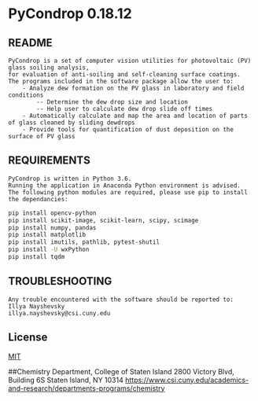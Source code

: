  # PyCondrop 0.18.12

## README

	PyCondrop is a set of computer vision utilities for photovoltaic (PV) glass soiling analysis,
	for evaluation of anti-soiling and self-cleaning surface coatings.
	The programs included in the software package allow the user to:
		- Analyze dew formation on the PV glass in laboratory and field conditions
			-- Determine the dew drop size and location
			-- Help user to calculate dew drop slide off times
		- Automatically calculate and map the area and location of parts of glass cleaned by sliding dewdrops
		- Provide tools for quantification of dust deposition on the surface of PV glass


## REQUIREMENTS

	PyCondrop is written in Python 3.6.
	Running the application in Anaconda Python environment is advised.
	The following python modules are required, please use pip to install the dependancies:

```bash
pip install opencv-python
pip install scikit-image, scikit-learn, scipy, scimage
pip install numpy, pandas
pip install matplotlib
pip install imutils, pathlib, pytest-shutil
pip install -U wxPython
pip install tqdm
```

## TROUBLESHOOTING

	Any trouble encountered with the software should be reported to:
	Illya Nayshevsky
	illya.nayshevsky@csi.cuny.edu

## License
[MIT](https://choosealicense.com/licenses/mit/)


##Chemistry Department, College of Staten Island
	2800 Victory Blvd, Building 6S
	Staten Island, NY 10314
https://www.csi.cuny.edu/academics-and-research/departments-programs/chemistry



